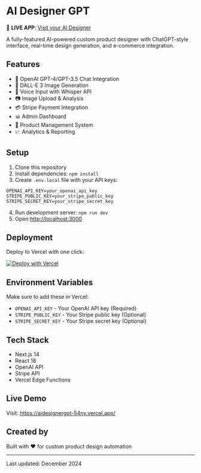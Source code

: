 # AI Designer GPT

🚀 **LIVE APP**: [Visit your AI Designer](https://aidesignergpt-54ny.vercel.app/)

A fully-featured AI-powered custom product designer with ChatGPT-style interface, real-time design generation, and e-commerce integration.

## Features

- 🤖 OpenAI GPT-4/GPT-3.5 Chat Integration
- 🎨 DALL-E 3 Image Generation
- 🎤 Voice Input with Whisper API
- 📷 Image Upload & Analysis
- 💳 Stripe Payment Integration
- 📊 Admin Dashboard
- 🎯 Product Management System
- 📈 Analytics & Reporting

## Setup

1. Clone this repository
2. Install dependencies: `npm install`
3. Create `.env.local` file with your API keys:
```
OPENAI_API_KEY=your_openai_api_key
STRIPE_PUBLIC_KEY=your_stripe_public_key
STRIPE_SECRET_KEY=your_stripe_secret_key
```
4. Run development server: `npm run dev`
5. Open [http://localhost:3000](http://localhost:3000)

## Deployment

Deploy to Vercel with one click:

[![Deploy with Vercel](https://vercel.com/button)](https://vercel.com/new/clone?repository-url=https://github.com/00greena/aidesignergpt)

## Environment Variables

Make sure to add these in Vercel:
- `OPENAI_API_KEY` - Your OpenAI API key (Required)
- `STRIPE_PUBLIC_KEY` - Your Stripe public key (Optional)
- `STRIPE_SECRET_KEY` - Your Stripe secret key (Optional)

## Tech Stack

- Next.js 14
- React 18
- OpenAI API
- Stripe API
- Vercel Edge Functions

## Live Demo

Visit: https://aidesignergpt-54ny.vercel.app/

## Created by

Built with ❤️ for custom product design automation

---
Last updated: December 2024